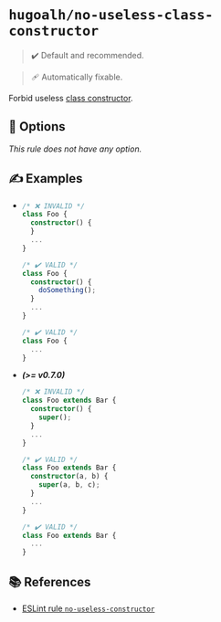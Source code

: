 # `hugoalh/no-useless-class-constructor`

> ✔️ Default and recommended.

> 🩹 Automatically fixable.

Forbid useless [class constructor][ecmascript-class-constructor].

## 🔧 Options

*This rule does not have any option.*

## ✍️ Examples

- ```ts
  /* ❌ INVALID */
  class Foo {
    constructor() {
    }
    ...
  }

  /* ✔️ VALID */
  class Foo {
    constructor() {
      doSomething();
    }
    ...
  }

  /* ✔️ VALID */
  class Foo {
    ...
  }
  ```
- ***(>= v0.7.0)***
  ```ts
  /* ❌ INVALID */
  class Foo extends Bar {
    constructor() {
      super();
    }
    ...
  }

  /* ✔️ VALID */
  class Foo extends Bar {
    constructor(a, b) {
      super(a, b, c);
    }
    ...
  }

  /* ✔️ VALID */
  class Foo extends Bar {
    ...
  }
  ```

## 📚 References

- [ESLint rule `no-useless-constructor`](https://eslint.org/docs/latest/rules/no-useless-constructor)

[ecmascript-class-constructor]: https://developer.mozilla.org/en-US/docs/Web/JavaScript/Reference/Classes/constructor
